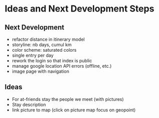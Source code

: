# Ideas and Next Development Steps

## Next Development
- refactor distance in itinerary model
- storyline: nb days, cumul km
- color scheme: saturated colors
- single entry per day
- rework the login so that index is public
- manage google location API errors (offline, etc.)
- image page with navigation

## Ideas
- For at-friends stay the people we meet (with pictures)
- Stay description
- link picture to map (click on picture map focus on geopoint)
